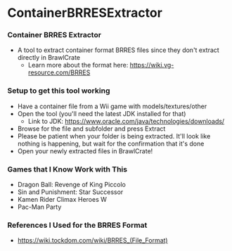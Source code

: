 # ContainerBRRESExtractor

### Container BRRES Extractor
* A tool to extract container format BRRES files since they don't extract directly in BrawlCrate
    * Learn more about the format here: https://wiki.vg-resource.com/BRRES

### Setup to get this tool working
* Have a container file from a Wii game with models/textures/other
* Open the tool (you'll need the latest JDK installed for that)
    * Link to JDK: https://www.oracle.com/java/technologies/downloads/
* Browse for the file and subfolder and press Extract
* Please be patient when your folder is being extracted. It'll look like nothing is happening, but wait for the confirmation that it's done
* Open your newly extracted files in BrawlCrate!

### Games that I Know Work with This
* Dragon Ball: Revenge of King Piccolo
* Sin and Punishment: Star Successor
* Kamen Rider Climax Heroes W
* Pac-Man Party

### References I Used for the BRRES Format
* https://wiki.tockdom.com/wiki/BRRES_(File_Format)